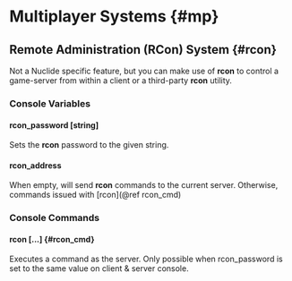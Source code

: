 # Multiplayer Systems {#mp}

## Remote Administration (RCon) System {#rcon}

Not a Nuclide specific feature, but you can make use of **rcon** to control a game-server from within a client or a third-party **rcon** utility.

### Console Variables

#### rcon_password [string]

Sets the **rcon** password to the given string.

#### rcon_address

When empty, will send **rcon** commands to the current server.
Otherwise, commands issued with [rcon](@ref rcon_cmd)

### Console Commands

#### rcon [...] {#rcon_cmd}

Executes a command as the server. Only possible when rcon_password is set to the same value on client & server console.